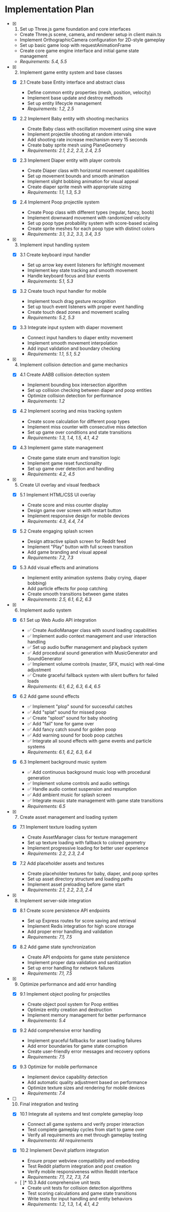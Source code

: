 # Implementation Plan

- [x] 1. Set up Three.js game foundation and core interfaces
  - Create Three.js scene, camera, and renderer setup in client main.ts
  - Implement OrthographicCamera configuration for 2D-style gameplay
  - Set up basic game loop with requestAnimationFrame
  - Create core game engine interface and initial game state management
  - _Requirements: 5.4, 5.5_

- [x] 2. Implement game entity system and base classes
  - [x] 2.1 Create base Entity interface and abstract class
    - Define common entity properties (mesh, position, velocity)
    - Implement base update and destroy methods
    - Set up entity lifecycle management
    - _Requirements: 1.2, 2.5_

  - [x] 2.2 Implement Baby entity with shooting mechanics
    - Create Baby class with oscillation movement using sine wave
    - Implement projectile shooting at random intervals
    - Add shooting rate increase mechanism every 15 seconds
    - Create baby sprite mesh using PlaneGeometry
    - _Requirements: 2.1, 2.2, 2.3, 2.4, 2.5_

  - [x] 2.3 Implement Diaper entity with player controls
    - Create Diaper class with horizontal movement capabilities
    - Set up movement bounds and smooth animation
    - Implement slight bobbing animation for visual appeal
    - Create diaper sprite mesh with appropriate sizing
    - _Requirements: 1.1, 1.3, 5.3_

  - [x] 2.4 Implement Poop projectile system
    - Create Poop class with different types (regular, fancy, boob)
    - Implement downward movement with randomized velocity
    - Set up poop type probability system with score-based scaling
    - Create sprite meshes for each poop type with distinct colors
    - _Requirements: 3.1, 3.2, 3.3, 3.4, 3.5_

- [x] 3. Implement input handling system
  - [x] 3.1 Create keyboard input handler
    - Set up arrow key event listeners for left/right movement
    - Implement key state tracking and smooth movement
    - Handle keyboard focus and blur events
    - _Requirements: 5.1, 5.3_

  - [x] 3.2 Create touch input handler for mobile
    - Implement touch drag gesture recognition
    - Set up touch event listeners with proper event handling
    - Create touch dead zones and movement scaling
    - _Requirements: 5.2, 5.3_

  - [x] 3.3 Integrate input system with diaper movement
    - Connect input handlers to diaper entity movement
    - Implement smooth movement interpolation
    - Add input validation and boundary checking
    - _Requirements: 1.1, 5.1, 5.2_

- [x] 4. Implement collision detection and game mechanics
  - [x] 4.1 Create AABB collision detection system
    - Implement bounding box intersection algorithm
    - Set up collision checking between diaper and poop entities
    - Optimize collision detection for performance
    - _Requirements: 1.2_

  - [x] 4.2 Implement scoring and miss tracking system
    - Create score calculation for different poop types
    - Implement miss counter with consecutive miss detection
    - Set up game over conditions and state transitions
    - _Requirements: 1.3, 1.4, 1.5, 4.1, 4.2_

  - [x] 4.3 Implement game state management
    - Create game state enum and transition logic
    - Implement game reset functionality
    - Set up game over detection and handling
    - _Requirements: 4.2, 4.5_

- [x] 5. Create UI overlay and visual feedback
  - [x] 5.1 Implement HTML/CSS UI overlay
    - Create score and miss counter display
    - Design game over screen with restart button
    - Implement responsive design for mobile devices
    - _Requirements: 4.3, 4.4, 7.4_

  - [x] 5.2 Create engaging splash screen
    - Design attractive splash screen for Reddit feed
    - Implement "Play" button with full screen transition
    - Add game branding and visual appeal
    - _Requirements: 7.2, 7.3_

  - [x] 5.3 Add visual effects and animations
    - Implement entity animation systems (baby crying, diaper bobbing)
    - Add particle effects for poop catching
    - Create smooth transitions between game states
    - _Requirements: 2.5, 6.1, 6.2, 6.3_

- [x] 6. Implement audio system
  - [x] 6.1 Set up Web Audio API integration
    - ✅ Create AudioManager class with sound loading capabilities
    - ✅ Implement audio context management and user interaction handling
    - ✅ Set up audio buffer management and playback system
    - ✅ Add procedural sound generation with MusicGenerator and SoundGenerator
    - ✅ Implement volume controls (master, SFX, music) with real-time adjustment
    - ✅ Create graceful fallback system with silent buffers for failed loads
    - _Requirements: 6.1, 6.2, 6.3, 6.4, 6.5_

  - [x] 6.2 Add game sound effects
    - ✅ Implement "plop" sound for successful catches
    - ✅ Add "splat" sound for missed poop
    - ✅ Create "sploot" sound for baby shooting
    - ✅ Add "fail" tone for game over
    - ✅ Add fancy catch sound for golden poop
    - ✅ Add warning sound for boob poop catches
    - ✅ Integrate all sound effects with game events and particle systems
    - _Requirements: 6.1, 6.2, 6.3, 6.4_

  - [x] 6.3 Implement background music system
    - ✅ Add continuous background music loop with procedural generation
    - ✅ Implement volume controls and audio settings
    - ✅ Handle audio context suspension and resumption
    - ✅ Add ambient music for splash screen
    - ✅ Integrate music state management with game state transitions
    - _Requirements: 6.5_

- [x] 7. Create asset management and loading system
  - [x] 7.1 Implement texture loading system
    - Create AssetManager class for texture management
    - Set up texture loading with fallback to colored geometry
    - Implement progressive loading for better user experience
    - _Requirements: 2.2, 2.3, 2.4_

  - [x] 7.2 Add placeholder assets and textures
    - Create placeholder textures for baby, diaper, and poop sprites
    - Set up asset directory structure and loading paths
    - Implement asset preloading before game start
    - _Requirements: 2.1, 2.2, 2.3, 2.4_

- [x] 8. Implement server-side integration
  - [x] 8.1 Create score persistence API endpoints
    - Set up Express routes for score saving and retrieval
    - Implement Redis integration for high score storage
    - Add proper error handling and validation
    - _Requirements: 7.1, 7.5_

  - [x] 8.2 Add game state synchronization
    - Create API endpoints for game state persistence
    - Implement proper data validation and sanitization
    - Set up error handling for network failures
    - _Requirements: 7.1, 7.5_

- [x] 9. Optimize performance and add error handling
  - [x] 9.1 Implement object pooling for projectiles
    - Create object pool system for Poop entities
    - Optimize entity creation and destruction
    - Implement memory management for better performance
    - _Requirements: 5.4_

  - [x] 9.2 Add comprehensive error handling
    - Implement graceful fallbacks for asset loading failures
    - Add error boundaries for game state corruption
    - Create user-friendly error messages and recovery options
    - _Requirements: 7.5_

  - [x] 9.3 Optimize for mobile performance
    - Implement device capability detection
    - Add automatic quality adjustment based on performance
    - Optimize texture sizes and rendering for mobile devices
    - _Requirements: 7.4_

- [ ] 10. Final integration and testing
  - [x] 10.1 Integrate all systems and test complete gameplay loop
    - Connect all game systems and verify proper interaction
    - Test complete gameplay cycles from start to game over
    - Verify all requirements are met through gameplay testing
    - _Requirements: All requirements_

  - [x] 10.2 Implement Devvit platform integration
    - Ensure proper webview compatibility and embedding
    - Test Reddit platform integration and post creation
    - Verify mobile responsiveness within Reddit interface
    - _Requirements: 7.1, 7.2, 7.3, 7.4_

  - [ ]* 10.3 Add comprehensive unit tests
    - Create unit tests for collision detection algorithms
    - Test scoring calculations and game state transitions
    - Write tests for input handling and entity behaviors
    - _Requirements: 1.2, 1.3, 1.4, 4.1, 4.2_